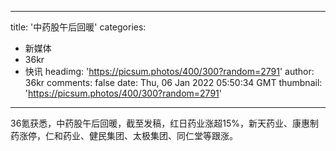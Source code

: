 
---
title: '中药股午后回暖'
categories: 
 - 新媒体
 - 36kr
 - 快讯
headimg: 'https://picsum.photos/400/300?random=2791'
author: 36kr
comments: false
date: Thu, 06 Jan 2022 05:50:34 GMT
thumbnail: 'https://picsum.photos/400/300?random=2791'
---

<div>   
36氪获悉，中药股午后回暖，截至发稿，红日药业涨超15%，新天药业、康惠制药涨停，仁和药业、健民集团、太极集团、同仁堂等跟涨。  
</div>
            